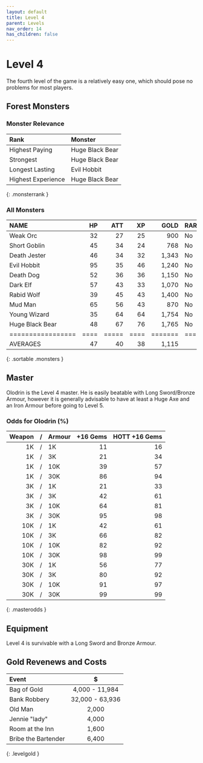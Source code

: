```yaml
---
layout: default
title: Level 4
parent: Levels
nav_order: 14
has_children: false
---
```

# Level 4

The fourth level of the game is a relatively easy one, which should pose no problems for most players.

## Forest Monsters

### Monster Relevance

| Rank               | Monster         |
|:-------------------|:----------------|
| Highest Paying     | Huge Black Bear |
| Strongest          | Huge Black Bear |
| Longest Lasting    | Evil Hobbit     |
| Highest Experience | Huge Black Bear |
{: .monsterrank }
  
### All Monsters

| NAME            | HP | ATT | XP |  GOLD | RARE | WEAPON          | 
|:----------------|---:|----:|---:|------:|:-----|:----------------|
| Weak Orc        | 32 |  27 | 25 |   900 | No   | Spiked Club     | 
| Short Goblin    | 45 |  34 | 24 |   768 | No   | Short Sword     | 
| Death Jester    | 46 |  34 | 32 | 1,343 | No   | Horrible Jokes  | 
| Evil Hobbit     | 95 |  35 | 46 | 1,240 | No   | Smoking Pipe    | 
| Death Dog       | 52 |  36 | 36 | 1,150 | No   | Teeth           | 
| Dark Elf        | 57 |  43 | 33 | 1,070 | No   | Small Bow       | 
| Rabid Wolf      | 39 |  45 | 43 | 1,400 | No   | Deathlock Fangs | 
| Mud Man         | 65 |  56 | 43 |   870 | No   | Mud Balls       | 
| Young Wizard    | 35 |  64 | 64 | 1,754 | No   | Weak Magic      | 
| Huge Black Bear | 48 |  67 | 76 | 1,765 | No   | Razor Claws     | 
|=================|====|=====|====|=======|======|=================|
| AVERAGES        | 47 |  40 | 38 | 1,115 |      |                 | 
{: .sortable .monsters }
  
## Master

Olodrin is the Level 4 master. He is easily beatable with Long Sword/Bronze Armour, however it is generally advisable to have at least a Huge Axe and an Iron Armour before going to Level 5.

### Odds for Olodrin (%)

| Weapon | / | Armour | +16 Gems | HOTT +16 Gems |
|-------:|:-:|:-------|---------:|--------------:|
|     1K | / | 1K     |       11 |            16 |
|     1K | / | 3K     |       21 |            34 |
|     1K | / | 10K    |       39 |            57 |
|     1K | / | 30K    |       86 |            94 |
|     3K | / | 1K     |       21 |            33 |
|     3K | / | 3K     |       42 |            61 |
|     3K | / | 10K    |       64 |            81 |
|     3K | / | 30K    |       95 |            98 |
|    10K | / | 1K     |       42 |            61 |
|    10K | / | 3K     |       66 |            82 |
|    10K | / | 10K    |       82 |            92 |
|    10K | / | 30K    |       98 |            99 |
|    30K | / | 1K     |       56 |            77 |
|    30K | / | 3K     |       80 |            92 |
|    30K | / | 10K    |       91 |            97 |
|    30K | / | 30K    |       99 |            99 |
{: .masterodds }
  
## Equipment

Level 4 is survivable with a Long Sword and Bronze Armour.

## Gold Revenews and Costs

| Event               | $               |
|:--------------------|:---------------:|
| Bag of Gold         | 4,000 - 11,984  |
| Bank Robbery        | 32,000 - 63,936 |
| Old Man             | 2,000           |
| Jennie "lady"       | 4,000           |
| Room at the Inn     | 1,600           |
| Bribe the Bartender | 6,400           |
{: .levelgold }
  

